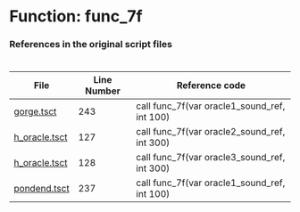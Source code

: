 # Function: func_7f 
### References in the original script files

#

| File | Line Number | Reference code |
| --- | --- | --- |
| [gorge.tsct](../../../out/gorge.tsct#L243) | 243 | call func_7f(var oracle1_sound_ref, int 100) |
| [h_oracle.tsct](../../../out/h_oracle.tsct#L127) | 127 | call func_7f(var oracle2_sound_ref, int 300) |
| [h_oracle.tsct](../../../out/h_oracle.tsct#L128) | 128 | call func_7f(var oracle3_sound_ref, int 300) |
| [pondend.tsct](../../../out/pondend.tsct#L237) | 237 | call func_7f(var oracle1_sound_ref, int 100) |
